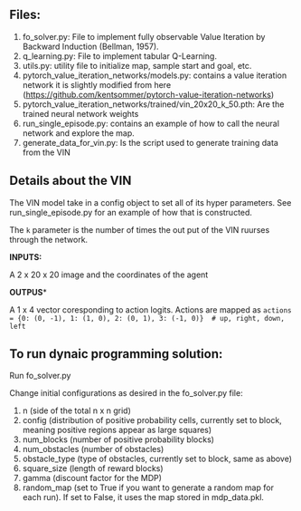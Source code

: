 ## Files:

1. fo_solver.py: File to implement fully observable Value Iteration by Backward Induction (Bellman, 1957).
2. q_learning.py: File to implement tabular Q-Learning.
3. utils.py: utility file to initialize map, sample start and goal, etc.
4. pytorch_value_iteration_networks/models.py: contains a value iteration network it is slightly modified from here (https://github.com/kentsommer/pytorch-value-iteration-networks)
5. pytorch_value_iteration_networks/trained/vin_20x20_k_50.pth: Are the trained neural network weights
6. run_single_episode.py: contains an example of how to call the neural network and explore the map.
7. generate_data_for_vin.py: Is the script used to generate training data from the VIN


## Details about the VIN

The VIN model take in a config object to set all of its hyper parameters. See run_single_episode.py for an example of how that is constructed. 

The `k` parameter is the number of times the out put of the VIN ruurses through the network. 

**INPUTS:**

A 2 x 20 x 20 image and the coordinates of the agent

**OUTPUS***

A 1 x 4 vector coresponding to action logits.  Actions are mapped as `actions = {0: (0, -1), 1: (1, 0), 2: (0, 1), 3: (-1, 0)}  # up, right, down, left `





## To run dynaic programming solution:

Run fo_solver.py 

Change initial configurations as desired in the fo_solver.py file:

1. n (side of the total n x n grid)
2. config (distribution of positive probability cells, currently set to block, meaning positive regions appear as large squares)
3. num_blocks (number of positive probability blocks)
4. num_obstacles (number of obstacles)
5. obstacle_type (type of obstacles, currently set to block, same as above)
6. square_size (length of reward blocks)
7. gamma (discount factor for the MDP)
8. random_map (set to True if you want to generate a random map for each run). If set to False, it uses the map stored in mdp_data.pkl.

